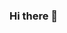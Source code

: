 ### Hi there 👋

<!--
**Scholar618/Scholar618** is a ✨ _special_ ✨ repository because its `README.md` (this file) appears on your GitHub profile.

Here are some ideas to get you started:
![Scholar618's GitHub stats](https://github-readme-stats.vercel.app/api?username=stacklens)
- 🔭 I’m currently working on ...
- 🌱 I’m currently learning ...
- 👯 I’m looking to collaborate on ...
- 🤔 I’m looking for help with ...
- 💬 Ask me about ...
- 📫 How to reach me: ...
- 😄 Pronouns: ...
- ⚡ Fun fact: ...
-->
